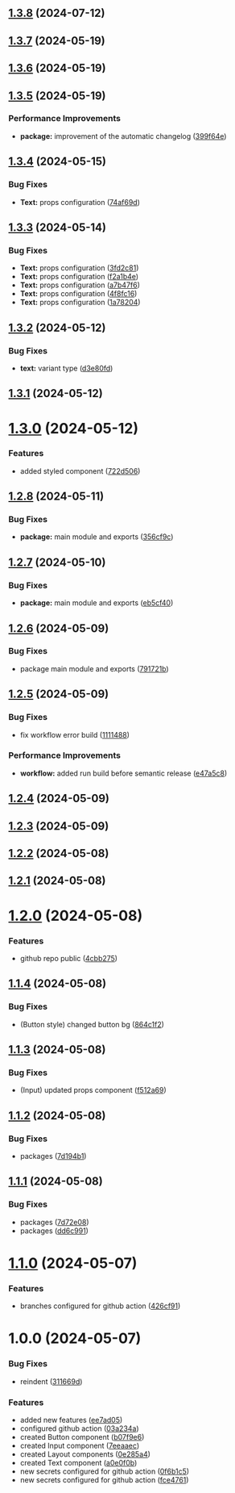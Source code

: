 ## [1.3.8](https://github.com/Fabi0pi/open-ui/compare/v1.3.7...v1.3.8) (2024-07-12)

## [1.3.7](https://github.com/Fabi0pi/open-ui/compare/v1.3.6...v1.3.7) (2024-05-19)

## [1.3.6](https://github.com/Fabi0pi/open-ui/compare/v1.3.5...v1.3.6) (2024-05-19)

## [1.3.5](https://github.com/Fabi0pi/open-ui/compare/v1.3.4...v1.3.5) (2024-05-19)


### Performance Improvements

* **package:** improvement of the automatic changelog ([399f64e](https://github.com/Fabi0pi/open-ui/commit/399f64e8ab41d7c6530f0dce6670ac03145089e4))

## [1.3.4](https://github.com/Fabi0pi/open-ui/compare/v1.3.3...v1.3.4) (2024-05-15)


### Bug Fixes

* **Text:** props configuration ([74af69d](https://github.com/Fabi0pi/open-ui/commit/74af69d5485e44757902f9dc89e89d41ab2cb3e5))

## [1.3.3](https://github.com/Fabi0pi/open-ui/compare/v1.3.2...v1.3.3) (2024-05-14)


### Bug Fixes

* **Text:** props configuration ([3fd2c81](https://github.com/Fabi0pi/open-ui/commit/3fd2c81965a7a74664a35af62a60527411441fe9))
* **Text:** props configuration ([f2a1b4e](https://github.com/Fabi0pi/open-ui/commit/f2a1b4e49ed1a844c35b3b1d709b3a5a95425516))
* **Text:** props configuration ([a7b47f6](https://github.com/Fabi0pi/open-ui/commit/a7b47f656b454befd616bafc6b10cf108e69eb09))
* **Text:** props configuration ([4f8fc16](https://github.com/Fabi0pi/open-ui/commit/4f8fc1608c0ae728f1fa1d4085b4aa818a980db2))
* **Text:** props configuration ([1a78204](https://github.com/Fabi0pi/open-ui/commit/1a7820493af60573d8fa20b29e529b7d452593ce))

## [1.3.2](https://github.com/Fabi0pi/open-ui/compare/v1.3.1...v1.3.2) (2024-05-12)


### Bug Fixes

* **text:** variant type ([d3e80fd](https://github.com/Fabi0pi/open-ui/commit/d3e80fd55d17f990e1a84bb1e1bb06eda6649ff8))

## [1.3.1](https://github.com/Fabi0pi/open-ui/compare/v1.3.0...v1.3.1) (2024-05-12)

# [1.3.0](https://github.com/Fabi0pi/open-ui/compare/v1.2.8...v1.3.0) (2024-05-12)


### Features

* added styled component ([722d506](https://github.com/Fabi0pi/open-ui/commit/722d506d96c7fb644c88c68f1738dbb16d341a85))

## [1.2.8](https://github.com/Fabi0pi/open-ui/compare/v1.2.7...v1.2.8) (2024-05-11)


### Bug Fixes

* **package:** main module and exports ([356cf9c](https://github.com/Fabi0pi/open-ui/commit/356cf9c57f938659628dcca6460cb0cb3c8f3953))

## [1.2.7](https://github.com/Fabi0pi/open-ui/compare/v1.2.6...v1.2.7) (2024-05-10)


### Bug Fixes

* **package:** main module and exports ([eb5cf40](https://github.com/Fabi0pi/open-ui/commit/eb5cf40c0a05d90e0afdd270f16011d1ec05c881))

## [1.2.6](https://github.com/Fabi0pi/open-ui/compare/v1.2.5...v1.2.6) (2024-05-09)


### Bug Fixes

* package main module and exports ([791721b](https://github.com/Fabi0pi/open-ui/commit/791721b86b8a0fe63b110718817df79bd5198283))

## [1.2.5](https://github.com/Fabi0pi/open-ui/compare/v1.2.4...v1.2.5) (2024-05-09)


### Bug Fixes

* fix workflow error build ([1111488](https://github.com/Fabi0pi/open-ui/commit/11114886131ec8b04902144833488be3d75b8aff))


### Performance Improvements

* **workflow:** added run build before semantic release ([e47a5c8](https://github.com/Fabi0pi/open-ui/commit/e47a5c8f1d819d22716efc1b563913fb5ccda3a8))

## [1.2.4](https://github.com/Fabi0pi/open-ui/compare/v1.2.3...v1.2.4) (2024-05-09)

## [1.2.3](https://github.com/Fabi0pi/open-ui/compare/v1.2.2...v1.2.3) (2024-05-09)

## [1.2.2](https://github.com/Fabi0pi/open-ui/compare/v1.2.1...v1.2.2) (2024-05-08)

## [1.2.1](https://github.com/Fabi0pi/open-ui/compare/v1.2.0...v1.2.1) (2024-05-08)

# [1.2.0](https://github.com/Fabi0pi/open-ui/compare/v1.1.4...v1.2.0) (2024-05-08)


### Features

*  github repo public ([4cbb275](https://github.com/Fabi0pi/open-ui/commit/4cbb27579723b666bad4db4cd9c6fa6b560fe95c))

## [1.1.4](https://github.com/Fabi0pi/open-ui/compare/v1.1.3...v1.1.4) (2024-05-08)


### Bug Fixes

* (Button style) changed button bg ([864c1f2](https://github.com/Fabi0pi/open-ui/commit/864c1f26f4168a0f001fade528eb544254590924))

## [1.1.3](https://github.com/Fabi0pi/open-ui/compare/v1.1.2...v1.1.3) (2024-05-08)


### Bug Fixes

* (Input) updated props component ([f512a69](https://github.com/Fabi0pi/open-ui/commit/f512a69410b8415719b393e228f457ab0cf01828))

## [1.1.2](https://github.com/Fabi0pi/open-ui/compare/v1.1.1...v1.1.2) (2024-05-08)


### Bug Fixes

* packages ([7d194b1](https://github.com/Fabi0pi/open-ui/commit/7d194b16d4bf42fd3ddbf85267f8ecf7f2b2fa5b))

## [1.1.1](https://github.com/Fabi0pi/open-ui/compare/v1.1.0...v1.1.1) (2024-05-08)


### Bug Fixes

* packages ([7d72e08](https://github.com/Fabi0pi/open-ui/commit/7d72e082b35d573493287063a495fef9f4be6a98))
* packages ([dd6c991](https://github.com/Fabi0pi/open-ui/commit/dd6c99184cc5db3dd71c882c701b702bce73ebe7))

# [1.1.0](https://github.com/Fabi0pi/open-ui/compare/v1.0.0...v1.1.0) (2024-05-07)


### Features

* branches configured for github action ([426cf91](https://github.com/Fabi0pi/open-ui/commit/426cf91cb48ab0aa20e3d49db1e29e8639f6ed2d))

# 1.0.0 (2024-05-07)


### Bug Fixes

* reindent ([311669d](https://github.com/Fabi0pi/open-ui/commit/311669df1d552aa4995595d8cad4bd2a61510c20))


### Features

* added new features ([ee7ad05](https://github.com/Fabi0pi/open-ui/commit/ee7ad050759806cab81cc78e1c325815213f646f))
* configured github action ([03a234a](https://github.com/Fabi0pi/open-ui/commit/03a234ad44adc9140408e2921946178251391e86))
* created Button component ([b07f9e6](https://github.com/Fabi0pi/open-ui/commit/b07f9e67bc066a8a553b80af845ae802c17f4842))
* created Input component ([7eeaaec](https://github.com/Fabi0pi/open-ui/commit/7eeaaeca2297cbd1375e28b16f4ae4d9bef1d797))
* created Layout components ([0e285a4](https://github.com/Fabi0pi/open-ui/commit/0e285a40f5f20ca805b4a6643dcc69921bb9bb9d))
* created Text component ([a0e0f0b](https://github.com/Fabi0pi/open-ui/commit/a0e0f0b50ea6e0de79f65b3f9ce3be182eb79f6c))
* new secrets configured for github action ([0f6b1c5](https://github.com/Fabi0pi/open-ui/commit/0f6b1c58cb5b2a3e45f93047b75ab630d3c2fd54))
* new secrets configured for github action ([fce4761](https://github.com/Fabi0pi/open-ui/commit/fce476133efe13b8cac672d131072ab19c02665f))
